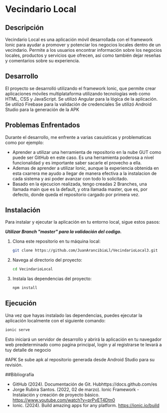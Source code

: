 # Vecindario Local

## Descripción
Vecindario Local es una aplicación móvil desarrollada con el framework Ionic para ayudar a promover y potenciar los negocios locales dentro de un vecindario. 
Permite a los usuarios encontrar información sobre los negocios locales, productos y servicios que ofrecen, así como también dejar reseñas y comentarios sobre su experiencia.

## Desarrollo
El proyecto se desarrolló utilizando el framework Ionic, que permite crear aplicaciones móviles multiplataforma utilizando tecnologías web como HTML, CSS y JavaScript.
Se utilizó Angular para la lógica de la aplicación.
Se utilizó Firebase para la validación de credenciales
Se utilizó Android Studio para la generación de la APK

## Problemas Enfrentados
Durante el desarrollo, me enfrente a varias casuisticas y problematicas como por ejemplo:
- Aprender a utilizar una herramienta de repositorio en la nube GUT como puede ser GitHub en este caso. Es una herramienta poderosa a nivel funcionalidad y es importante saber sacarle el provecho a ella.
- Ademas de aprender a utilizar Ionic, aunque la experiencia obtenida en esta cxarrera me ayudo a llegar de manera efectiva a la instalacion de cada sistema y asi poder avanzar con todo lo solicitado.
- Basado en la ejecucion realizada, tengo creadas 2 Branches, una llamada main que es la default, y otra llamada master, que es, por defecto, donde queda el repositorio cargado por primera vez.

## Instalación
Para instalar y ejecutar la aplicación en tu entorno local, sigue estos pasos:

***Utilizar Branch "master" para la validación del codigo.***

1. Clona este repositorio en tu máquina local:

   ```bash
   git clone https://github.com/JuanArancibiaLl/VecindarioLocal3.git
   ```

2. Navega al directorio del proyecto:

   ```bash
   cd VecindarioLocal
   ```

3. Instala las dependencias del proyecto:

   ```bash
   npm install
   ```

## Ejecución
Una vez que hayas instalado las dependencias, puedes ejecutar la aplicación localmente con el siguiente comando:

```bash
ionic serve
```

Esto iniciará un servidor de desarrollo y abrirá la aplicación en tu navegador web predeterminado como pagina principal, login y al registrarse te levará a tuy detalle de negocio

#APK
Se sube apk al repositorio generada desde Android Studio para su revisión.

##Bibliografía
- GitHub (2024). Documentación de Git. Hubhttps://docs.github.com/es
- Jorge Rubira Santos. (2022, 02 de marzo). Ionic Framework - Instalación y creación de proyecto básico. https://www.youtube.com/watch?v=prPvET4Dtn0
- Ionic. (2024). Build amazing apps for any platform. https://ionic.io/build
